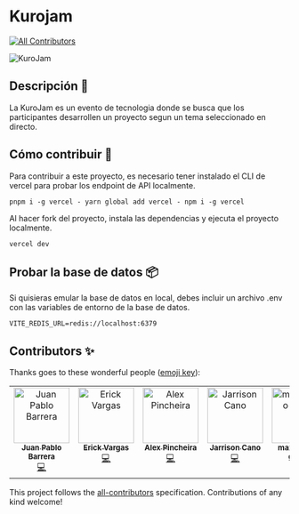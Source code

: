 # Kurojam
<!-- ALL-CONTRIBUTORS-BADGE:START - Do not remove or modify this section -->
[![All Contributors](https://img.shields.io/badge/all_contributors-5-orange.svg?style=flat-square)](#contributors-)
<!-- ALL-CONTRIBUTORS-BADGE:END -->

![KuroJam](https://i.postimg.cc/G2bg4wWP/Screenshot-2023-08-02-at-19-36-38.png)

## Descripción 📖

La KuroJam es un evento de tecnologia donde se busca que los participantes desarrollen un proyecto segun un tema seleccionado en directo.

## Cómo contribuir 🤔

Para contribuir a este proyecto, es necesario tener instalado el CLI de vercel para probar los endpoint de API localmente.

```
pnpm i -g vercel - yarn global add vercel - npm i -g vercel
```

Al hacer fork del proyecto, instala las dependencias y ejecuta el proyecto localmente.

```
vercel dev
```

## Probar la base de datos 📦

Si quisieras emular la base de datos en local, debes incluir un archivo .env con las variables de entorno de la base de datos.

```
VITE_REDIS_URL=redis://localhost:6379

```

## Contributors ✨

Thanks goes to these wonderful people ([emoji key](https://allcontributors.org/docs/en/emoji-key)):

<!-- ALL-CONTRIBUTORS-LIST:START - Do not remove or modify this section -->
<!-- prettier-ignore-start -->
<!-- markdownlint-disable -->
<table>
  <tbody>
    <tr>
      <td align="center" valign="top" width="14.28%"><a href="https://github.com/juanpablo-is"><img src="https://avatars.githubusercontent.com/u/66183680?v=4?s=100" width="100px;" alt="Juan Pablo Barrera"/><br /><sub><b>Juan Pablo Barrera</b></sub></a><br /><a href="https://github.com/ikurotime/KuroJam/commits?author=juanpablo-is" title="Code">💻</a></td>
      <td align="center" valign="top" width="14.28%"><a href="https://erian.dev"><img src="https://avatars.githubusercontent.com/u/4275190?v=4?s=100" width="100px;" alt="Erick Vargas"/><br /><sub><b>Erick Vargas</b></sub></a><br /><a href="https://github.com/ikurotime/KuroJam/commits?author=eriandev" title="Code">💻</a></td>
      <td align="center" valign="top" width="14.28%"><a href="https://github.com/alexeira"><img src="https://avatars.githubusercontent.com/u/102609365?v=4?s=100" width="100px;" alt="Alex Pincheira"/><br /><sub><b>Alex Pincheira</b></sub></a><br /><a href="https://github.com/ikurotime/KuroJam/commits?author=alexeira" title="Code">💻</a></td>
      <td align="center" valign="top" width="14.28%"><a href="https://github.com/jarrisondev"><img src="https://avatars.githubusercontent.com/u/62910118?v=4?s=100" width="100px;" alt="Jarrison Cano"/><br /><sub><b>Jarrison Cano</b></sub></a><br /><a href="https://github.com/ikurotime/KuroJam/commits?author=jarrisondev" title="Code">💻</a></td>
      <td align="center" valign="top" width="14.28%"><a href="https://github.com/MGarcia93"><img src="https://avatars.githubusercontent.com/u/46249349?v=4?s=100" width="100px;" alt="maximiliano garcia"/><br /><sub><b>maximiliano garcia</b></sub></a><br /><a href="https://github.com/ikurotime/KuroJam/commits?author=MGarcia93" title="Code">💻</a></td>
    </tr>
  </tbody>
</table>

<!-- markdownlint-restore -->
<!-- prettier-ignore-end -->

<!-- ALL-CONTRIBUTORS-LIST:END -->

This project follows the [all-contributors](https://github.com/all-contributors/all-contributors) specification. Contributions of any kind welcome!